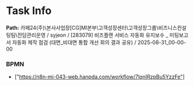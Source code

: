 # Task Info

**Path:** 카페24(주)\본사사업장\[CG]MI본부\고객성장센터\고객성장그룹\비즈니스컨설팅팀\전담관리운영 / syjeon / [283079] 비즈플랜 서비스 자동화 유지보수 _ 미팅보고서 자동화 제작 점검 (대면_비대면 통합 개선 회의 결과 공유) / 2025-08-31_00-00-00

### BPMN
- ["https://n8n-mi-043-web.hanpda.com/workflow/7lqnIRzpBu5YzzFe"]

